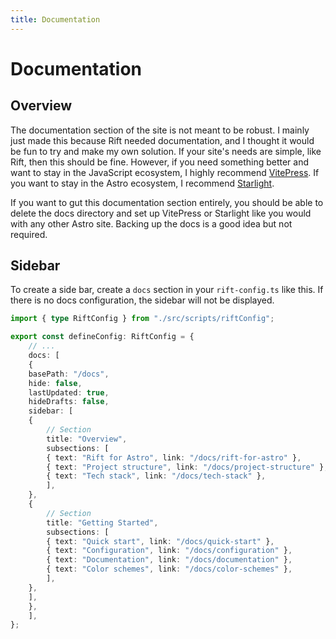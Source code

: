 ```yaml
---
title: Documentation
---
```


# Documentation

## Overview

The documentation section of the site is not meant to be robust.
I mainly just made this because Rift needed documentation,
and I thought it would be fun to try and make my own solution.
If your site's needs are simple, like Rift, then this should be fine.
However, if you need something better and want to stay in the JavaScript ecosystem,
I highly recommend [VitePress](https://vitepress.dev/).
If you want to stay in the Astro ecosystem, I recommend [Starlight](https://starlight.astro.build/).

If you want to gut this documentation section entirely, you should be able to delete the docs directory
and set up VitePress or Starlight like you would with any other Astro site.
Backing up the docs is a good idea but not required.

## Sidebar

To create a side bar, create a `docs` section in your `rift-config.ts` like this.
If there is no docs configuration, the sidebar will not be displayed.

```ts
import { type RiftConfig } from "./src/scripts/riftConfig";

export const defineConfig: RiftConfig = {
	// ...
	docs: [
	{
	basePath: "/docs",
	hide: false,
	lastUpdated: true,
	hideDrafts: false,
	sidebar: [
	{
		// Section
		title: "Overview",
		subsections: [
		{ text: "Rift for Astro", link: "/docs/rift-for-astro" },
		{ text: "Project structure", link: "/docs/project-structure" },
		{ text: "Tech stack", link: "/docs/tech-stack" },
		],
	},
	{
		// Section
		title: "Getting Started",
		subsections: [
		{ text: "Quick start", link: "/docs/quick-start" },
		{ text: "Configuration", link: "/docs/configuration" },
		{ text: "Documentation", link: "/docs/documentation" },
		{ text: "Color schemes", link: "/docs/color-schemes" },
		],
	},
	],
	},
	],
};
```
